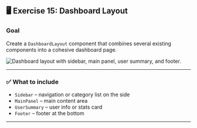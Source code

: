 ## 🖥️ Exercise 15: Dashboard Layout

### Goal
Create a `DashboardLayout` component that combines several existing components into a cohesive dashboard page.

![Dashboard layout with sidebar, main panel, user summary, and footer.](https://i.pinimg.com/736x/a4/07/b4/a407b4abd43a108aaedc7b92011c4641.jpg)


---

### ✅ What to include
- `Sidebar` – navigation or category list on the side
- `MainPanel` – main content area
- `UserSummary` – user info or stats card
- `Footer` – footer at the bottom

---
